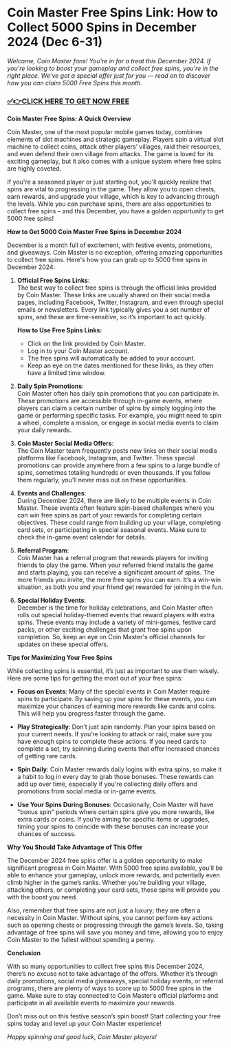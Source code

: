 # Coin Master Free Spins Link: How to Collect 5000 Spins in December 2024 (Dec 6-31)

*Welcome, Coin Master fans! You're in for a treat this December 2024. If you're looking to boost your gameplay and collect free spins, you're in the right place. We’ve got a special offer just for you — read on to discover how you can claim 5000 Free Spins this month.*

### [✅👉CLICK HERE TO GET NOW FREE](https://freeforyou.xyz/cms/)

**Coin Master Free Spins: A Quick Overview**

Coin Master, one of the most popular mobile games today, combines elements of slot machines and strategic gameplay. Players spin a virtual slot machine to collect coins, attack other players’ villages, raid their resources, and even defend their own village from attacks. The game is loved for its exciting gameplay, but it also comes with a unique system where free spins are highly coveted. 

If you're a seasoned player or just starting out, you'll quickly realize that spins are vital to progressing in the game. They allow you to open chests, earn rewards, and upgrade your village, which is key to advancing through the levels. While you can purchase spins, there are also opportunities to collect free spins – and this December, you have a golden opportunity to get 5000 free spins!

**How to Get 5000 Coin Master Free Spins in December 2024**

December is a month full of excitement, with festive events, promotions, and giveaways. Coin Master is no exception, offering amazing opportunities to collect free spins. Here's how you can grab up to 5000 free spins in December 2024:

1. **Official Free Spins Links**:  
   The best way to collect free spins is through the official links provided by Coin Master. These links are usually shared on their social media pages, including Facebook, Twitter, Instagram, and even through special emails or newsletters. Every link typically gives you a set number of spins, and these are time-sensitive, so it’s important to act quickly.  

   **How to Use Free Spins Links:**
   - Click on the link provided by Coin Master.
   - Log in to your Coin Master account.
   - The free spins will automatically be added to your account.
   - Keep an eye on the dates mentioned for these links, as they often have a limited time window.

2. **Daily Spin Promotions**:  
   Coin Master often has daily spin promotions that you can participate in. These promotions are accessible through in-game events, where players can claim a certain number of spins by simply logging into the game or performing specific tasks. For example, you might need to spin a wheel, complete a mission, or engage in social media events to claim your daily rewards.

3. **Coin Master Social Media Offers**:  
   The Coin Master team frequently posts new links on their social media platforms like Facebook, Instagram, and Twitter. These special promotions can provide anywhere from a few spins to a large bundle of spins, sometimes totaling hundreds or even thousands. If you follow them regularly, you’ll never miss out on these opportunities.

4. **Events and Challenges**:  
   During December 2024, there are likely to be multiple events in Coin Master. These events often feature spin-based challenges where you can win free spins as part of your rewards for completing certain objectives. These could range from building up your village, completing card sets, or participating in special seasonal events. Make sure to check the in-game event calendar for details.

5. **Referral Program**:  
   Coin Master has a referral program that rewards players for inviting friends to play the game. When your referred friend installs the game and starts playing, you can receive a significant amount of spins. The more friends you invite, the more free spins you can earn. It’s a win-win situation, as both you and your friend get rewarded for joining in the fun.

6. **Special Holiday Events**:  
   December is the time for holiday celebrations, and Coin Master often rolls out special holiday-themed events that reward players with extra spins. These events may include a variety of mini-games, festive card packs, or other exciting challenges that grant free spins upon completion. So, keep an eye on Coin Master's official channels for updates on these special offers.

**Tips for Maximizing Your Free Spins**

While collecting spins is essential, it’s just as important to use them wisely. Here are some tips for getting the most out of your free spins:

- **Focus on Events**: Many of the special events in Coin Master require spins to participate. By saving up your spins for these events, you can maximize your chances of earning more rewards like cards and coins. This will help you progress faster through the game.
  
- **Play Strategically**: Don’t just spin randomly. Plan your spins based on your current needs. If you’re looking to attack or raid, make sure you have enough spins to complete these actions. If you need cards to complete a set, try spinning during events that offer increased chances of getting rare cards.

- **Spin Daily**: Coin Master rewards daily logins with extra spins, so make it a habit to log in every day to grab those bonuses. These rewards can add up over time, especially if you're collecting daily offers and promotions from social media or in-game events.

- **Use Your Spins During Bonuses**: Occasionally, Coin Master will have "bonus spin" periods where certain spins give you more rewards, like extra cards or coins. If you’re aiming for specific items or upgrades, timing your spins to coincide with these bonuses can increase your chances of success.

**Why You Should Take Advantage of This Offer**

The December 2024 free spins offer is a golden opportunity to make significant progress in Coin Master. With 5000 free spins available, you’ll be able to enhance your gameplay, unlock more rewards, and potentially even climb higher in the game’s ranks. Whether you're building your village, attacking others, or completing your card sets, these spins will provide you with the boost you need.

Also, remember that free spins are not just a luxury; they are often a necessity in Coin Master. Without spins, you cannot perform key actions such as opening chests or progressing through the game’s levels. So, taking advantage of free spins will save you money and time, allowing you to enjoy Coin Master to the fullest without spending a penny.

**Conclusion**

With so many opportunities to collect free spins this December 2024, there’s no excuse not to take advantage of the offers. Whether it’s through daily promotions, social media giveaways, special holiday events, or referral programs, there are plenty of ways to score up to 5000 free spins in the game. Make sure to stay connected to Coin Master’s official platforms and participate in all available events to maximize your rewards.

Don’t miss out on this festive season’s spin boost! Start collecting your free spins today and level up your Coin Master experience!

*Happy spinning and good luck, Coin Master players!*
